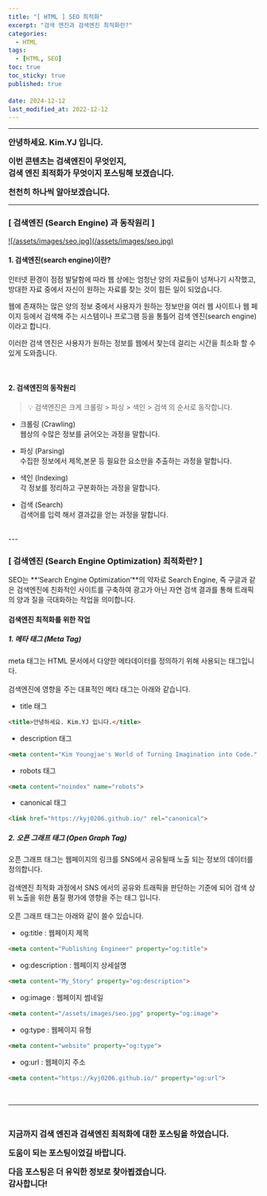 ```yaml
---
title: "[ HTML ] SEO 최적화"
excerpt: "검색 엔진과 검색엔진 최적화란?"
categories:
  - HTML
tags:
  - [HTML, SEO]
toc: true
toc_sticky: true
published: true

date: 2024-12-12
last_modified_at: 2022-12-12
---
```


---

<span style='font-size:1rem'>**안녕하세요. Kim.YJ 입니다.**</span>

<span style='font-size:1rem'>**이번 콘텐츠는 검색엔진이 무엇인지,**</span> <br>
<span style='font-size:1rem'>**검색 엔진 최적화가 무엇이지 포스팅해 보겠습니다.**</span>

<span style='font-size:1rem'>**천천히 하나씩 알아보겠습니다.**</span>

---

### [ 검색엔진 (Search Engine) 과 동작원리 ]<br> 

<a href="/assets/images/seo.jpg">
![/assets/images/seo.jpg](/assets/images/seo.jpg)
</a>

#### 1. 검색엔진(search engine)이란?<br> 

인터넷 환경이 점점 발달함에 따라 웹 상에는 엄청난 양의 자료들이 넘쳐나기 시작했고,
방대한 자료 중에서 자신이 원하는 자료를 찾는 것이 힘든 일이 되었습니다.<br>

웹에 존재하는 많은 양의 정보 중에서 사용자가 원하는 정보만을 여러 웹 사이트나 웹 페이지 등에서 검색해 주는 시스템이나 프로그램 등을 통틀어 검색 엔진(search engine) 이라고 합니다.

이러한 검색 엔진은 사용자가 원하는 정보를 웹에서 찾는데 걸리는 시간을 최소화 할 수 있게 도와줍니다.

<br> 

#### 2. 검색엔진의 동작원리

>💡 검색엔진은 크게 크롤링 > 파싱 > 색인 > 검색 의 순서로 동작합니다.

- 크롤링 (Crawling)<br>
웹상의 수많은 정보를 긁어오는 과정을 말합니다.

- 파싱 (Parsing)<br>
수집한 정보에서 제목,본문 등 필요한 요소만을 추출하는 과정을 말합니다.

- 색인 (Indexing)<br>
각 정보를 정리하고 구분화하는 과정을 말합니다.

- 검색 (Search)<br>
검색어를 입력 해서 결과값을 얻는 과정을 말합니다.

<br>
---

### [ 검색엔진 (Search Engine Optimization) 최적화란? ]<br> 

SEO는 **‘Search Engine Optimization’**의 약자로 Search Engine, 즉 구글과 같은 검색엔진에 친화적인 사이트를 구축하여 광고가 아닌 자연 검색 결과를 통해 트래픽의 양과 질을 극대화하는 작업을 의미합니다.

#### 검색엔진 최적화를 위한 작업

##### 1. 메타 태그 (Meta Tag)

meta 태그는 HTML 문서에서 다양한 메타데이터를 정의하기 위해 사용되는 태그입니다.
<br><br> 
검색엔진에 영향을 주는 대표적인 메타 태그는 아래와 같습니다. 

- title 태그

```html
<title>안녕하세요. Kim.YJ 입니다.</title>
```

- description 태그

```html
<meta content="Kim Youngjae's World of Turning Imagination into Code." name="description">
```

- robots 태그

```html
<meta content="noindex" name="robots">
```

- canonical 태그

```html
<link href="https://kyj0206.github.io/" rel="canonical">
```

##### 2. 오픈 그래프 태그 (Open Graph Tag)

오픈 그래프 태그는 웹페이지의 링크를 SNS에서 공유될때 노출 되는 정보의 데이터를 정의합니다.
<br><br>
검색엔진 최적화 과정에서 SNS 에서의 공유와 트래픽을 판단하는 기준에 되어 검색 상위 노출을 위한
품질 평가에 영향을 주는 태그 입니다.
<br><br>
오픈 그래프 태그는 아래와 같이 쓸수 있습니다.

- og:title : 웹페이지 제목

```html
<meta content="Publishing Engineer" property="og:title">
```

- og:description : 웹페이지 상세설명

```html
<meta content="My_Story" property="og:description">
```

- og:image : 웹페이지 썸네일

```html
<meta content="/assets/images/seo.jpg" property="og:image">
```

- og:type : 웹페이지 유형

```html
<meta content="website" property="og:type">
```

- og:url : 웹페이지 주소

```html
<meta content="https://kyj0206.github.io/" property="og:url">
```

<br>

---

<br>

<span style='font-size:1rem'> **지금까지 검색 엔진과 검색엔진 최적화에 대한 포스팅을 하였습니다.** </span><br>

<span style='font-size:1rem'> **도움이 되는 포스팅이었길 바랍니다.** </span><br>

<span style='font-size:1rem'> **다음 포스팅은 더 유익한 정보로 찾아뵙겠습니다.** </span><br>
<span style='font-size:1rem'> **감사합니다!** </span>
